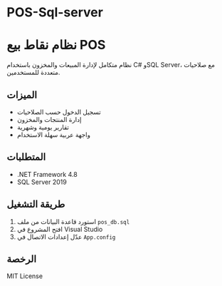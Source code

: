 # POS-Sql-server
# نظام نقاط بيع POS
نظام متكامل لإدارة المبيعات والمخزون باستخدام C# وSQL Server، مع صلاحيات متعددة للمستخدمين.

## الميزات
- تسجيل الدخول حسب الصلاحيات
- إدارة المنتجات والمخزون
- تقارير يومية وشهرية
- واجهة عربية سهلة الاستخدام

## المتطلبات
- .NET Framework 4.8
- SQL Server 2019

## طريقة التشغيل
1. استورد قاعدة البيانات من ملف `pos_db.sql`
2. افتح المشروع في Visual Studio
3. عدّل إعدادات الاتصال في `App.config`

## الرخصة
MIT License
